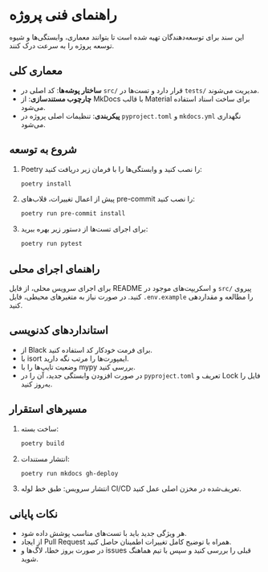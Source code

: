 # راهنمای فنی پروژه

این سند برای توسعه‌دهندگان تهیه شده است تا بتوانند معماری، وابستگی‌ها و شیوه توسعه پروژه را به سرعت درک کنند.

## معماری کلی

- **ساختار پوشه‌ها**: کد اصلی در `src/` قرار دارد و تست‌ها در `tests/` مدیریت می‌شوند.
- **چارچوب مستندسازی**: از MkDocs با قالب Material برای ساخت اسناد استفاده می‌شود.
- **پیکربندی**: تنظیمات اصلی پروژه در `pyproject.toml` و `mkdocs.yml` نگهداری می‌شود.

## شروع به توسعه

1. Poetry را نصب کنید و وابستگی‌ها را با فرمان زیر دریافت کنید:
   ```bash
   poetry install
   ```
2. پیش از اعمال تغییرات، قلاب‌های pre-commit را نصب کنید:
   ```bash
   poetry run pre-commit install
   ```
3. برای اجرای تست‌ها از دستور زیر بهره ببرید:
   ```bash
   poetry run pytest
   ```

## راهنمای اجرای محلی

برای اجرای سرویس محلی، از فایل README و اسکریپت‌های موجود در `src/` پیروی کنید. در صورت نیاز به متغیرهای محیطی، فایل `.env.example` را مطالعه و مقداردهی کنید.

## استانداردهای کدنویسی

- از Black برای فرمت خودکار کد استفاده کنید.
- با isort ایمپورت‌ها را مرتب نگه دارید.
- وضعیت تایپ‌ها را با mypy بررسی کنید.
- در صورت افزودن وابستگی جدید، آن را در `pyproject.toml` تعریف و Lock فایل را به‌روز کنید.

## مسیرهای استقرار

1. ساخت بسته:
   ```bash
   poetry build
   ```
2. انتشار مستندات:
   ```bash
   poetry run mkdocs gh-deploy
   ```
3. انتشار سرویس: طبق خط لوله CI/CD تعریف‌شده در مخزن اصلی عمل کنید.

## نکات پایانی

- هر ویژگی جدید باید با تست‌های مناسب پوشش داده شود.
- از ایجاد Pull Request همراه با توضیح کامل تغییرات اطمینان حاصل کنید.
- در صورت بروز خطا، لاگ‌ها و issues قبلی را بررسی کنید و سپس با تیم هماهنگ شوید.
